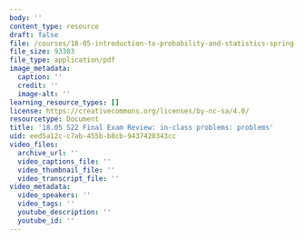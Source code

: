 ```yaml
---
body: ''
content_type: resource
draft: false
file: /courses/18-05-introduction-to-probability-and-statistics-spring-2022/mit18_05_s22_final_pset.pdf
file_size: 93303
file_type: application/pdf
image_metadata:
  caption: ''
  credit: ''
  image-alt: ''
learning_resource_types: []
license: https://creativecommons.org/licenses/by-nc-sa/4.0/
resourcetype: Document
title: '18.05 S22 Final Exam Review: in-class problems: problems'
uid: eed5a12c-c7ab-455b-b8cb-9437420343cc
video_files:
  archive_url: ''
  video_captions_file: ''
  video_thumbnail_file: ''
  video_transcript_file: ''
video_metadata:
  video_speakers: ''
  video_tags: ''
  youtube_description: ''
  youtube_id: ''
---
```

